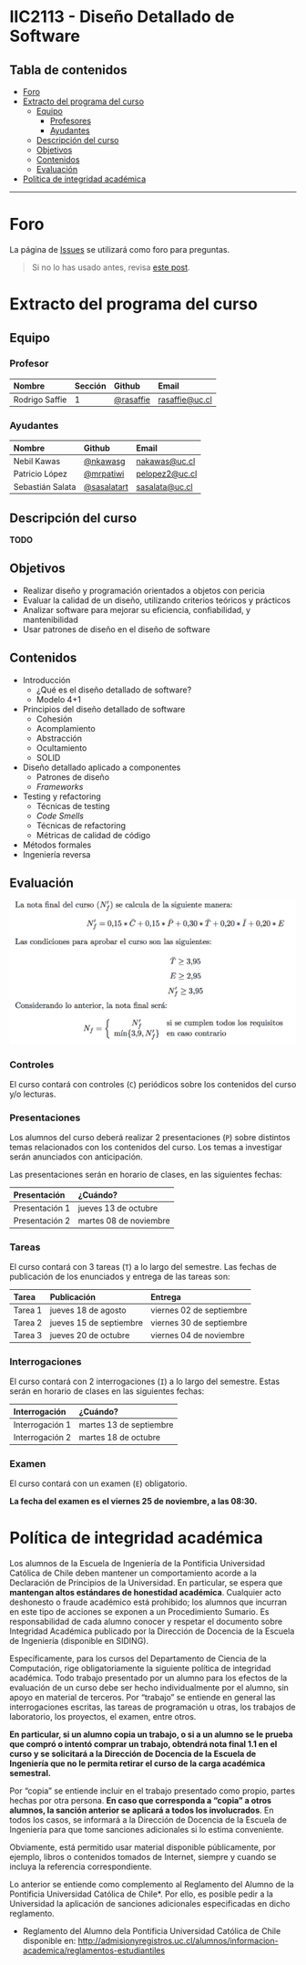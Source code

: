 # IIC2113 - Diseño Detallado de Software

## Tabla de contenidos
* [Foro](#foro)
* [Extracto del programa del curso](#extracto-del-programa-del-curso)
    * [Equipo](#equipo)
        * [Profesores](#profesor)
        * [Ayudantes](#ayudantes)
    * [Descripción del curso](#descripción-del-curso)
    * [Objetivos](#objetivos)
    * [Contenidos](#contenidos)
    * [Evaluación](#evaluación)
* [Política de integridad académica](#política-de-integridad-académica)

---

# Foro

La página de [Issues](https://github.com/IIC2113-2016-2/syllabus/issues) se utilizará como foro para preguntas.

> Si no lo has usado antes, revisa [este post]( https://github.com/IIC2113-2016-2/syllabus/issues/1).

# Extracto del programa del curso

## Equipo

### Profesor

| Nombre               | Sección | Github        |  Email         |
|:-------------------- |:--------|:--------------| :--------------|
| Rodrigo Saffie       | 1       | [@rasaffie](https://github.com/rasaffie)       | [rasaffie@uc.cl](mailto:) |

### Ayudantes

| Nombre                | Github        | Email         |
|:--------------------- |:--------------|:--------------|
| Nebil Kawas           | [@nkawasg](https://github.com/nkawasg) | [nakawas@uc.cl](mailto:) |
| Patricio López        | [@mrpatiwi](https://github.com/mrpatiwi) | [pelopez2@uc.cl](mailto:) |
| Sebastián Salata      | [@sasalatart](https://github.com/sasalatart) | [sasalata@uc.cl](mailto:) |


## Descripción del curso

**TODO**

## Objetivos

* Realizar diseño y programación orientados a objetos con pericia
* Evaluar la calidad de un diseño, utilizando criterios teóricos y prácticos
* Analizar software para mejorar su eficiencia, confiabilidad, y mantenibilidad
* Usar patrones de diseño en el diseño de software

## Contenidos

* Introducción
  * ¿Qué es el diseño detallado de software?
  * Modelo 4+1
* Principios del diseño detallado de software
  * Cohesión
  * Acomplamiento
  * Abstracción
  * Ocultamiento
  * SOLID
* Diseño detallado aplicado a componentes
  * Patrones de diseño
  * *Frameworks*
* Testing y refactoring
  * Técnicas de testing
  * *Code Smells*
  * Técnicas de refactoring
  * Métricas de calidad de código
* Métodos formales
* Ingeniería reversa

## Evaluación

![nota](./media/nota.png)

### Controles

El curso contará con controles (`C`) periódicos sobre los contenidos del curso y/o lecturas.

### Presentaciones

Los alumnos del curso deberá realizar 2 presentaciones (`P`) sobre distintos temas relacionados con los contenidos del curso. Los temas a investigar serán anunciados con anticipación.

Las presentaciones serán en horario de clases, en las siguientes fechas:

| Presentación   | ¿Cuándo?       |
| :------------- | :------------- |
| Presentación 1       | jueves 13 de octubre       |
| Presentación 2       | martes 08 de noviembre       |

### Tareas

El curso contará con 3 tareas (`T`) a lo largo del semestre. Las fechas de publicación de los enunciados y entrega de las tareas son:

| Tarea          | Publicación    | Entrega     |
| :------------- | :------------- | :-----------|
| Tarea 1       | jueves 18 de agosto | viernes 02 de septiembre |
| Tarea 2       | jueves 15 de septiembre | viernes 30 de septiembre |
| Tarea 3       | jueves 20 de octubre | viernes 04 de noviembre |

### Interrogaciones

El curso contará con 2 interrogaciones (`I`) a lo largo del semestre. Estas serán en horario de clases en las siguientes fechas:

| Interrogación   | ¿Cuándo?       |
| :------------- | :------------- |
| Interrogación 1       | martes 13 de septiembre       |
| Interrogación 2       | martes 18 de octubre       |

### Examen

El curso contará con un examen (`E`) obligatorio.

**La fecha del examen es el viernes 25 de noviembre, a las 08:30.**

# Política de integridad académica

Los alumnos de la Escuela de Ingeniería de la Pontificia Universidad Católica de Chile deben mantener un comportamiento acorde a la Declaración de Principios de la Universidad.  En particular, se espera que **mantengan altos estándares de honestidad académica**.  Cualquier acto deshonesto o fraude académico está prohibido; los alumnos que incurran en este tipo de acciones se exponen a un Procedimiento Sumario. Es responsabilidad de cada alumno conocer y respetar el documento sobre Integridad Académica publicado por la Dirección de Docencia de la Escuela de Ingeniería (disponible en SIDING).

Específicamente, para los cursos del Departamento de Ciencia de la Computación, rige obligatoriamente la siguiente política de integridad académica. Todo trabajo presentado por un alumno para los efectos de la evaluación de un curso debe ser hecho individualmente por el alumno, sin apoyo en material de terceros.  Por “trabajo” se entiende en general las interrogaciones escritas, las tareas de programación u otras, los trabajos de laboratorio, los proyectos, el examen, entre otros.

**En particular, si un alumno copia un trabajo, o si a un alumno se le prueba que compró o intentó comprar un trabajo, obtendrá nota final 1.1 en el curso y se solicitará a la Dirección de Docencia de la Escuela de Ingeniería que no le permita retirar el curso de la carga académica semestral.**

Por “copia” se entiende incluir en el trabajo presentado como propio, partes hechas por otra persona.  **En caso que corresponda a “copia” a otros alumnos, la sanción anterior se aplicará a todos los involucrados**.  En todos los casos, se informará a la Dirección de Docencia de la Escuela de Ingeniería para que tome sanciones adicionales si lo estima conveniente.

Obviamente, está permitido usar material disponible públicamente, por ejemplo, libros o contenidos tomados de Internet, siempre y cuando se incluya la referencia correspondiente.

Lo anterior se entiende como complemento al Reglamento del Alumno de la Pontificia Universidad Católica de Chile*.  Por ello, es posible pedir a la Universidad la aplicación de sanciones adicionales especificadas en dicho reglamento.

* Reglamento del Alumno dela Pontificia Universidad Católica de Chile disponible en: http://admisionyregistros.uc.cl/alumnos/informacion-academica/reglamentos-estudiantiles
